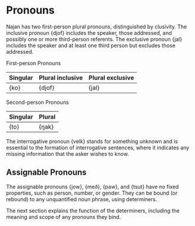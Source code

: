# Pronouns

Najan has two first-person plural pronouns, distinguished by clusivity. The
inclusive pronoun {djof} includes the speaker, those addressed, and possibly
one or more third-person referents. The exclusive pronoun {jal} includes the
speaker and at least one third person but excludes those addressed.

<div class="caption">First-person Pronouns</div>

| Singular | Plural inclusive | Plural exclusive |
| :------- | :--------------- | :--------------- |
| {ko}     | {djof}           | {jal}            |

<div class="caption">Second-person Pronouns</div>

| Singular | Plural  |
| :------- | :------ |
| {to}     | {ŋak}   |

The interrogative pronoun {velk} stands for something unknown and is essential
to the formation of interrogative sentences, where it indicates any missing
information that the asker wishes to know.

## Assignable Pronouns

The assignable pronouns {jow}, {með}, {paw}, and {tsut} have no fixed
properties, such as person, number, or gender. They can be bound (or rebound) to
any unquantified noun phrase, using determiners.

The next section explains the function of the determiners, including the meaning
and scope of any pronouns they bind.
